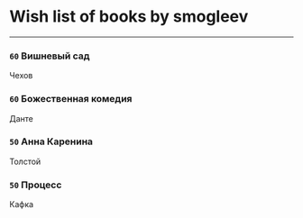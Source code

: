# Wish list of books by smogleev
---

### `60` Вишневый сад
Чехов

### `60` Божественная комедия
Данте

### `50` Анна Каренина
Толстой

### `50` Процесс
Кафка

